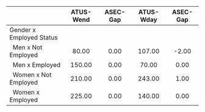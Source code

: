 
|                      |    ATUS-Wend |     ASEC-Gap |    ATUS-Wday |     ASEC-Gap |
| -------------------- | :----------: | :----------: | :----------: | :----------: |
| Gender x Employed Status |              |              |              |              |
| &nbsp;&nbsp;Men x Not Employed |        80.00 |         0.00 |       107.00 |        -2.00 |
| &nbsp;&nbsp;Men x Employed |       150.00 |         0.00 |        70.00 |         0.00 |
| &nbsp;&nbsp;Women x Not Employed |       210.00 |         0.00 |       243.00 |         1.00 |
| &nbsp;&nbsp;Women x Employed |       225.00 |         0.00 |       140.00 |         0.00 |

